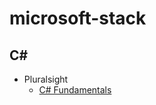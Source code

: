 # microsoft-stack

## C\#

- Pluralsight
  - [C# Fundamentals](c#/pluralsight/c#-fundamentals/README.md)
